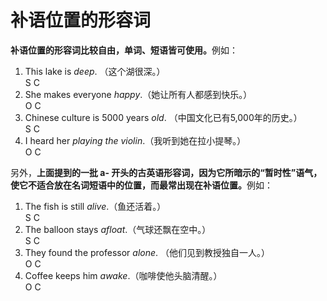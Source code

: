 # 补语位置的形容词

<b>**补语位置的形容词比较自由**，单词、短语皆可使用。</b>例如：  
>  
1. This lake is <em>deep</em>. （这个湖很深。）  
S C  
2. She makes everyone <em>happy</em>.（她让所有人都感到快乐。）  
O C  
3. Chinese culture is 5000 years <em>old</em>. （中国文化已有5,000年的历史。）  
S C  
4. I heard her <em>playing the violin</em>.（我听到她在拉小提琴。）  
O C  

另外，<b>上面提到的一批 a- 开头的古英语形容词，因为它所暗示的“暂时性”语气，使它不适合放在名词短语中的位置，而最常出现在补语位置。</b>例如：  
>  
1. The fish is still <em>alive</em>.（鱼还活着。）  
S C  
2. The balloon stays <em>afloat</em>.（气球还飘在空中。）  
S C  
3. They found the professor <em>alone</em>. （他们见到教授独自一人。）  
O C  
4. Coffee keeps him <em>awake</em>.（咖啡使他头脑清醒。）  
O C  